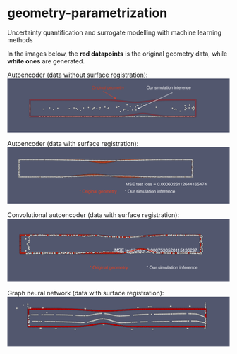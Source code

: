 # geometry-parametrization
Uncertainty quantification and surrogate modelling with machine learning methods

In the images below, the **red datapoints** is the original geometry data, while **white ones** are generated.

Autoencoder (data without surface registration):
![Generated and original geometries](result.png)

Autoencoder (data with surface registration):
![Generated and original geometries](dense_autoenc_result.png)

Convolutional autoencoder (data with surface registration):
![Generated and original geometries](conv_autoencoder_result.png)

Graph neural network (data with surface registration):
![Generated and original geometries](graph-nn-res.png)
